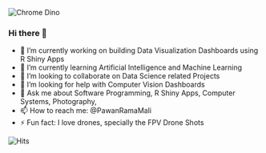 
![Chrome Dino](https://mir-s3-cdn-cf.behance.net/project_modules/max_1200/4ff07986208593.5d9a654e92f36.gif)

### Hi there 👋

- 🔭 I’m currently working on building Data Visualization Dashboards using R Shiny Apps 
- 🌱 I’m currently learning Artificial Intelligence and Machine Learning 
- 👯 I’m looking to collaborate on Data Science related Projects 
- 🤔 I’m looking for help with Computer Vision Dashboards
- 💬 Ask me about Software Programming, R Shiny Apps, Computer Systems, Photography, 
- 📫 How to reach me: @PawanRamaMali 
- ⚡ Fun fact: I love drones, specially the FPV Drone Shots

![Hits](https://hitcounter.pythonanywhere.com/count/tag.svg?url=https%3A%2F%2Fgithub.com%2FPawanRamaMali)

<!--
![Minion](https://octodex.github.com/images/minion.png)
![Stormtroopocat](https://octodex.github.com/images/stormtroopocat.jpg "The Stormtroopocat")
![Alt text](https://octodex.github.com/images/dojocat.jpg  "The Dojocat")
-->
